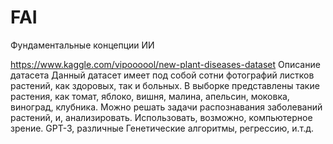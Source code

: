 # FAI
Фундаментальные концепции ИИ

https://www.kaggle.com/vipoooool/new-plant-diseases-dataset
Описание датасета
Данный датасет имеет под собой сотни фотографий листков растений, как здоровых, так и больных. 
В выборке представлены такие растения, как томат, яблоко, вишня, малина, апельсин, моковка, виноград, клубника. 
Можно решать задачи распознавания заболеваний растений, и, анализировать. 
Использовать, возможно, компьютерное зрение. 
GPT-3, различные Генетические алгоритмы, регрессию, и.т.д.